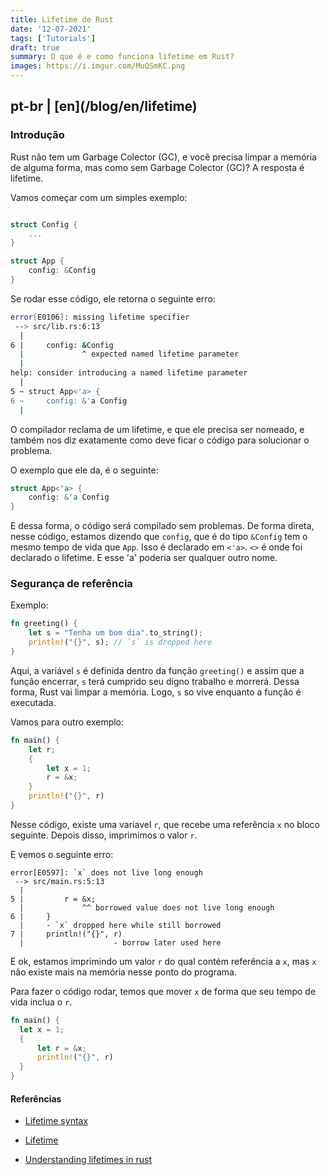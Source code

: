 ```yaml
---
title: Lifetime de Rust
date: '12-07-2021'
tags: ['Tutorials']
draft: true
summary: O que é e como funciona lifetime em Rust?
images: https://i.imgur.com/MuQSmKC.png
---
```


<h2>pt-br | [en](/blog/en/lifetime)</h2>

### Introdução

Rust não tem um Garbage Colector (GC), e você precisa limpar a memória de alguma forma, mas como sem Garbage Colector (GC)? A resposta é lifetime.

Vamos começar com um simples exemplo:

```rust

struct Config {
    ...
}

struct App {
    config: &Config
}

```

Se rodar esse código, ele retorna o seguinte erro:

```bash
error[E0106]: missing lifetime specifier
 --> src/lib.rs:6:13
  |
6 |     config: &Config
  |             ^ expected named lifetime parameter
  |
help: consider introducing a named lifetime parameter
  |
5 ~ struct App<'a> {
6 ~     config: &'a Config
  |
```

O compilador reclama de um lifetime, e que ele precisa ser nomeado, e também nos diz exatamente como deve ficar o código para solucionar o problema.

O exemplo que ele da, é o seguinte:

```rust
struct App<'a> {
    config: &'a Config
}
```

E dessa forma, o código será compilado sem problemas.
De forma direta, nesse código, estamos dizendo que `config`, que é do tipo `&Config` tem o mesmo tempo de vida que `App`. Isso é declarado em `<'a>`. `<>` é onde foi declarado o lifetime. E esse 'a' poderia ser qualquer outro nome.

### Segurança de referência

Exemplo:

```rust
fn greeting() {
    let s = "Tenha um bom dia".to_string();
    println!("{}", s); // `s` is dropped here
}
```

Aqui, a variável `s` é definida dentro da função `greeting()` e assim que a função encerrar, `s` terá cumprido seu dígno trabalho e morrerá. Dessa forma, Rust vai limpar a memória. Logo, `s` so vive enquanto a função é executada.

Vamos para outro exemplo:

```rust
fn main() {
    let r;
    {
        let x = 1;
        r = &x;
    }
    println!("{}", r)
}
```

Nesse código, existe uma varíavel `r`, que recebe uma referência `x` no bloco seguinte. Depois disso, imprimimos o valor `r`.

E vemos o seguinte erro:

```shell
error[E0597]: `x` does not live long enough
 --> src/main.rs:5:13
  |
5 |         r = &x;
  |             ^^ borrowed value does not live long enough
6 |     }
  |     - `x` dropped here while still borrowed
7 |     println!("{}", r)
  |                    - borrow later used here
```

E ok, estamos imprimindo um valor `r` do qual contém referência a `x`, mas `x` não existe mais na memória nesse ponto do programa.

Para fazer o código rodar, temos que mover `x` de forma que seu tempo de vida inclua o `r`.

```rust
fn main() {
  let x = 1;
  {
      let r = &x;
      println!("{}", r)
  }
}
```

#### Referências

- [Lifetime syntax](https://doc.rust-lang.org/book/ch10-03-lifetime-syntax.html)

- [Lifetime](https://doc.rust-lang.org/rust-by-example/scope/lifetime.html)

- [Understanding lifetimes in rust](https://blog.logrocket.com/understanding-lifetimes-in-rust/)
